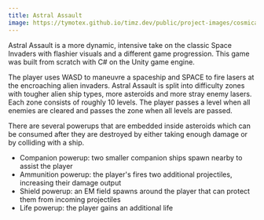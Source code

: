 ```yaml
---
title: Astral Assault
image: https://tymotex.github.io/timz.dev/public/project-images/cosmica-title.png
---
```


Astral Assault is a more dynamic, intensive take on the classic Space Invaders with flashier
visuals and a different game progression. This game was built from scratch with C# on the
Unity game engine.

The player uses WASD to maneuvre a spaceship and SPACE to fire lasers at the encroaching alien
invaders. Astral Assault is split into difficulty zones with tougher alien ship types, more asteroids
and more stray enemy lasers. Each zone consists of roughly 10 levels. The player passes a level
when all enemies are cleared and passes the zone when all levels are passed.

There are several powerups that are embedded inside asteroids which can be consumed after they are destroyed
by either taking enough damage or by colliding with a ship.

-   Companion powerup: two smaller companion ships spawn nearby to assist the player
-   Ammunition powerup: the player's fires two additional projectiles, increasing their damage output
-   Shield powerup: an EM field spawns around the player that can protect them from incoming projectiles
-   Life powerup: the player gains an additional life
